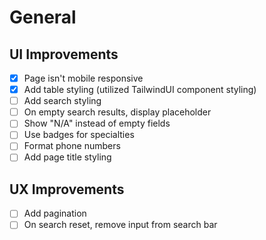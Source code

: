 # General

## UI Improvements

- [X] Page isn't mobile responsive
- [X] Add table styling (utilized TailwindUI component styling)
- [ ] Add search styling
- [ ] On empty search results, display placeholder
- [ ] Show "N/A" instead of empty fields
- [ ] Use badges for specialties
- [ ] Format phone numbers
- [ ] Add page title styling

## UX Improvements

- [ ] Add pagination
- [ ] On search reset, remove input from search bar